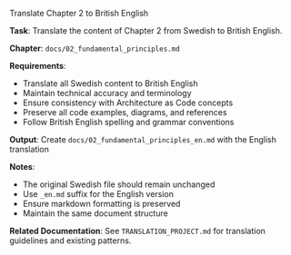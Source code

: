 Translate Chapter 2 to British English

**Task**: Translate the content of Chapter 2 from Swedish to British English.

**Chapter**: `docs/02_fundamental_principles.md`

**Requirements**:
- Translate all Swedish content to British English
- Maintain technical accuracy and terminology
- Ensure consistency with Architecture as Code concepts
- Preserve all code examples, diagrams, and references
- Follow British English spelling and grammar conventions

**Output**: Create `docs/02_fundamental_principles_en.md` with the English translation

**Notes**:
- The original Swedish file should remain unchanged
- Use `_en.md` suffix for the English version
- Ensure markdown formatting is preserved
- Maintain the same document structure

**Related Documentation**: See `TRANSLATION_PROJECT.md` for translation guidelines and existing patterns.
